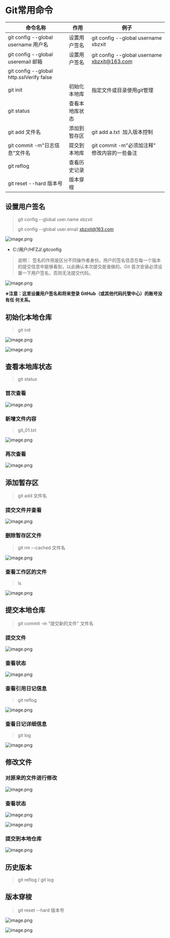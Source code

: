 # Git常用命令


| 命令名称                            | 作用           | 例子                                           |
| ------------------------------------- | ---------------- | ------------------------------------------------ |
| git config --global username 用户名 | 设置用户签名   | git config --global username xbzxit            |
| git config --global useremail 邮箱  | 设置用户签名   | git config --global username xbzxit@163.com    |
| git config --global http.sslVerify false | ||
| git init                            | 初始化本地库   | 指定文件或目录使用git管理                      |
| git status                          | 查看本地库状态 |                                                |
| git add 文件名                      | 添加到暂存区   | git add a.txt  加入版本控制                   |
| git commit -m"日志信息”文件名      | 提交到本地库   | git commit -m"必须加注释"  修改内容的一些备注 |
| git reflog                          | 查看历史记录   |                                                |
| git reset --hard 版本号             | 版本穿梭       |                                                |

## 设置用户签名

> git config --global user.name xbzxit
>
> git config --global user.email xbzxit@163.com

![image.png](./assets/1678203094667-image.png)

* C:/用户/HFZJ/.gitconfig

> 说明： 签名的作用是区分不同操作者身份。用户的签名信息在每一个版本的提交信息中能够看到，以此确认本次提交是谁做的。Git 首次安装必须设置一下用户签名，否则无法提交代码。

![image.png](./assets/1678202883243-image.png)

**※注意：这里设置用户签名和将来登录 GitHub（或其他代码托管中心）的账号没有任 何关系。**

## 初始化本地仓库

> git init

![image.png](./assets/1678203255202-image.png)

![image.png](./assets/1678203229057-image.png)

## 查看本地库状态

> git status

### 首次查看

![image.png](./assets/1678203419586-image.png)

### 新增文件内容

> git_01.txt

![image.png](./assets/1678203509154-image.png)

### 再次查看

![image.png](./assets/1678203624279-image.png)

## 添加暂存区

> git add 文件名

### 提交文件并查看

![image.png](./assets/1678203756684-image.png)

### 删除暂存区文件

> git rm --cached 文件名

![image.png](./assets/1678203909395-image.png)

### 查看工作区的文件

> ls

![image.png](./assets/1678203958097-image.png)

## 提交本地仓库

> git commit -m "提交新的文件" 文件名

### 提交文件

![image.png](./assets/1678204104799-image.png)

### 查看状态

![image.png](./assets/1678204236937-image.png)

### 查看引用日记信息

> git reflog

![image.png](./assets/1678204305436-image.png)

### 查看日记详细信息

> git log

![image.png](./assets/1678204331855-image.png)

## 修改文件

### 对原来的文件进行修改

![image.png](./assets/1678204420507-image.png)

### 查看状态

![image.png](./assets/1678204487089-image.png)

![image.png](./assets/1678204605494-image.png)

### 提交到本地仓库

![image.png](./assets/1678204666999-image.png)

## 历史版本

> git reflog / git log

## 版本穿梭

> git reset --hard 版本号

![image.png](./assets/1678204965101-image.png)

![image.png](./assets/1678204914684-image.png)
